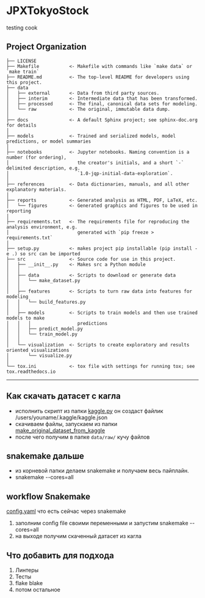 JPXTokyoStock
==============================

testing cook

Project Organization
------------

    ├── LICENSE
    ├── Makefile           <- Makefile with commands like `make data` or `make train`
    ├── README.md          <- The top-level README for developers using this project.
    ├── data
    │   ├── external       <- Data from third party sources.
    │   ├── interim        <- Intermediate data that has been transformed.
    │   ├── processed      <- The final, canonical data sets for modeling.
    │   └── raw            <- The original, immutable data dump.
    │
    ├── docs               <- A default Sphinx project; see sphinx-doc.org for details
    │
    ├── models             <- Trained and serialized models, model predictions, or model summaries
    │
    ├── notebooks          <- Jupyter notebooks. Naming convention is a number (for ordering),
    │                         the creator's initials, and a short `-` delimited description, e.g.
    │                         `1.0-jqp-initial-data-exploration`.
    │
    ├── references         <- Data dictionaries, manuals, and all other explanatory materials.
    │
    ├── reports            <- Generated analysis as HTML, PDF, LaTeX, etc.
    │   └── figures        <- Generated graphics and figures to be used in reporting
    │
    ├── requirements.txt   <- The requirements file for reproducing the analysis environment, e.g.
    │                         generated with `pip freeze > requirements.txt`
    │
    ├── setup.py           <- makes project pip installable (pip install -e .) so src can be imported
    ├── src                <- Source code for use in this project.
    │   ├── __init__.py    <- Makes src a Python module
    │   │
    │   ├── data           <- Scripts to download or generate data
    │   │   └── make_dataset.py
    │   │
    │   ├── features       <- Scripts to turn raw data into features for modeling
    │   │   └── build_features.py
    │   │
    │   ├── models         <- Scripts to train models and then use trained models to make
    │   │   │                 predictions
    │   │   ├── predict_model.py
    │   │   └── train_model.py
    │   │
    │   └── visualization  <- Scripts to create exploratory and results oriented visualizations
    │       └── visualize.py
    │
    └── tox.ini            <- tox file with settings for running tox; see tox.readthedocs.io


--------



## Как скачать датасет с кагла
- исполнить скрипт из папки [kaggle.py](src/settings/kaggle.py) он создаст файлик /users/youname/.kaggle/kaggle.json
- скачиваем файлы, запускаем из папки [make_original_dataset_from_kaggle](src/data/make_original_dataset_from_kaggle.py)
- после чего получим в папке `data/raw/` кучу файлов

## snakemake дальше
- из корневой папки делаем snakemake и получаем весь пайплайн.
- snakemake --cores=all


## workflow Snakemake
[config.yaml](workflow/config.yaml)
что есть сейчас через snakemake 
1. заполним config file своими переменными и запустим snakemake --cores=all 
2. на выходе получим скаченный датасет из кагла

## Что добавить для подхода
1. Линтеры
2. Тесты
3. flake blake
4. потом остальное